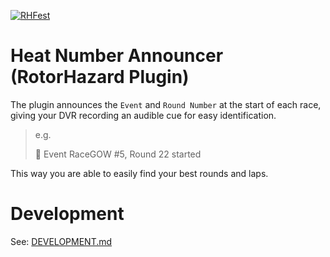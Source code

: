 <!-- PLUGIN BADGES -->
[![RHFest][rhfest-shield]][rhfest-url]

# Heat Number Announcer (RotorHazard Plugin)

The plugin announces the `Event` and `Round Number` at the start of each race, giving your DVR recording an audible cue for easy identification.

> e.g.
>
> 📢 Event RaceGOW #5, Round 22 started

This way you are able to easily find your best rounds and laps.

# Development

See: [DEVELOPMENT.md](DEVELOPMENT.md)

<!-- LINK -->
[uv]: https://docs.astral.sh/uv/
[Python]: https://www.python.org/
[pre-commit]: https://pre-commit.com/

[rhfest-shield]: https://github.com/marijnkoesen/rh_race_round_announcer/actions/workflows/rhfest.yaml/badge.svg
[rhfest-url]: https://github.com/marijnkoesen/rh_race_round_announcer/actions/workflows/rhfest.yaml
